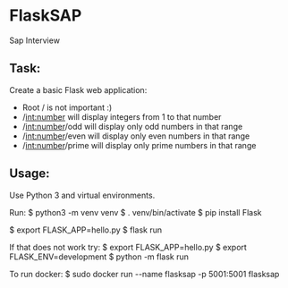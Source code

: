 # FlaskSAP
Sap Interview

## Task:

Create a basic Flask web application:
- Root / is not important :)
- /<int:number> will display integers from 1 to that number
- /<int:number>/odd will display only odd numbers in that range
- /<int:number>/even will display only even numbers in that range
- /<int:number>/prime will display only prime numbers in that range

## Usage:

Use Python 3 and virtual environments.

Run:
$ python3 -m venv venv
$ . venv/bin/activate
$ pip install Flask

$ export FLASK_APP=hello.py
$ flask run

If that does not work try:
$ export FLASK_APP=hello.py
$ export FLASK_ENV=development
$ python -m flask run

To run docker:
$ sudo docker run --name flasksap -p 5001:5001 flasksap

